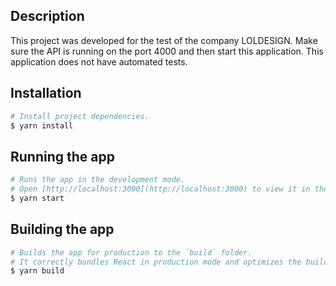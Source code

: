 ## Description
This project was developed for the test of the company LOLDESIGN.
Make sure the API is running on the port 4000 and then start this application.
This application does not have automated tests.

## Installation

```bash
# Install project dependencies.
$ yarn install
```

## Running the app

```bash
# Runs the app in the development mode.
# Open [http://localhost:3000](http://localhost:3000) to view it in the browser.
$ yarn start
```

## Building the app

```bash
# Builds the app for production to the `build` folder.
# It correctly bundles React in production mode and optimizes the build for the best performance.
$ yarn build
```